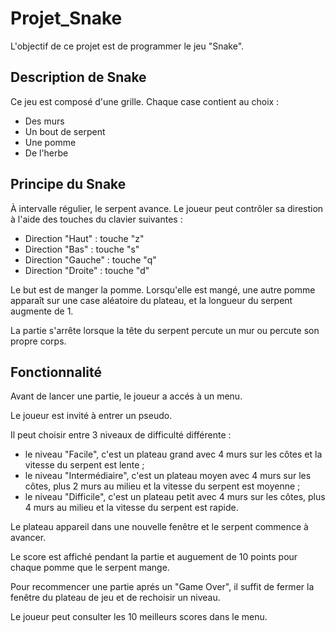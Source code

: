 # Projet_Snake

L'objectif de ce projet est de programmer le jeu "Snake".

## Description de Snake

Ce jeu est composé d'une grille. Chaque case contient au choix :
- Des murs
- Un bout de serpent
- Une pomme
- De l'herbe

## Principe du Snake

À intervalle régulier, le serpent avance. Le joueur peut contrôler sa direstion à l'aide des touches du clavier suivantes :
- Direction "Haut" : touche "z"
- Direction "Bas" : touche "s"
- Direction "Gauche" : touche "q"
- Direction "Droite" : touche "d"

Le but est de manger la pomme. Lorsqu'elle est mangé, une autre pomme apparaît sur une case aléatoire du plateau, et la longueur du serpent augmente de 1.

La partie s'arrête lorsque la tête du serpent percute un mur ou percute son propre corps.

## Fonctionnalité

Avant de lancer une partie, le joueur a accés à un menu.

Le joueur est invité à entrer un pseudo.

Il peut choisir entre 3 niveaux de difficulté différente :
- le niveau "Facile", c'est un plateau grand avec 4 murs sur les côtes et la vitesse du serpent est lente ;
- le niveau "Intermédiaire", c'est un plateau moyen avec 4 murs sur les côtes, plus 2 murs au milieu et la vitesse du serpent est moyenne ;
- le niveau "Difficile", c'est un plateau petit avec 4 murs sur les côtes, plus 4 murs au milieu et la vitesse du serpent est rapide.

Le plateau appareil dans une nouvelle fenêtre et le serpent commence à avancer.

Le score est affiché pendant la partie et auguement de 10 points pour chaque pomme que le serpent mange.

Pour recommencer une partie aprés un "Game Over", il suffit de fermer la fenêtre du plateau de jeu et de rechoisir un niveau.

Le joueur peut consulter les 10 meilleurs scores dans le menu.
